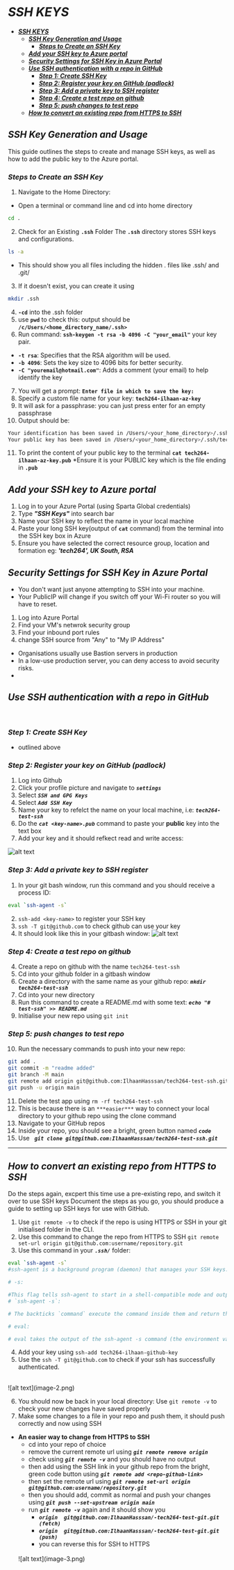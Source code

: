 # ***SSH KEYS***
- [***SSH KEYS***](#ssh-keys)
  - [***SSH Key Generation and Usage***](#ssh-key-generation-and-usage)
    - [***Steps to Create an SSH Key***](#steps-to-create-an-ssh-key)
  - [***Add your SSH key to Azure portal***](#add-your-ssh-key-to-azure-portal)
  - [***Security Settings for SSH Key in Azure Portal***](#security-settings-for-ssh-key-in-azure-portal)
  - [***Use SSH authentication with a repo in GitHub***](#use-ssh-authentication-with-a-repo-in-github)
    - [***Step 1: Create SSH Key***](#step-1-create-ssh-key)
    - [***Step 2: Register your key on GitHub (padlock)***](#step-2-register-your-key-on-github-padlock)
    - [***Step 3: Add a private key to SSH register***](#step-3-add-a-private-key-to-ssh-register)
    - [***Step 4: Create a test repo on github***](#step-4-create-a-test-repo-on-github)
    - [***Step 5: push changes to test repo***](#step-5-push-changes-to-test-repo)
  - [***How to convert an existing repo from HTTPS to SSH***](#how-to-convert-an-existing-repo-from-https-to-ssh)

## ***SSH Key Generation and Usage***
This guide outlines the steps to create and manage SSH keys, as well as how to add the public key to the Azure portal.

### ***Steps to Create an SSH Key***

1. Navigate to the Home Directory:
- Open a terminal or command line and cd into home directory
```bash
cd .
```
2. Check for an Existing **`.ssh`** Folder
The **`.ssh`** directory stores SSH keys and configurations.
```bash
ls -a
```
- This should show you all files including the hidden . files like .ssh/ and .git/
3. If it doesn't exist, you can create it using 
```bash 
mkdir .ssh
```
4. **`-cd`** into the .ssh folder
5. use **`pwd`** to check this: output should be **`/c/Users/<home_directory_name/.ssh>`**
6.  Run command: **`ssh-keygen -t rsa -b 4096 -C "your_email"`** your key pair.
- **`-t rsa`**: Specifies that the RSA algorithm will be used.
- **`-b 4096`**: Sets the key size to 4096 bits for better security.
- **`-C "youremail@hotmail.com"`**: Adds a comment (your email) to help identify the key
7. You will get a prompt: **`Enter file in which to save the key: `**
8. Specify a custom file name for your key:  **`tech264-ilhaan-az-key`**
9. It will ask for a passphrase: you can just press enter for an empty passphrase
10.  Output should be:
```bash
Your identification has been saved in /Users/<your_home_directory>/.ssh/tech264-ilhaan-az-key.
Your public key has been saved in /Users/<your_home_directory>/.ssh/tech264-ilhaan-az-key.pub. 
```

11.   To print the content of your public key to the terminal **`cat tech264-ilhaan-az-key.pub`** *Ensure it is your PUBLIC key which is the file ending in **`.pub`**
    

## ***Add your SSH key to Azure portal***

1.  Log in to your Azure Portal (using Sparta Global credentials)
2.  Type ***"SSH Keys"*** into search bar
3.  Name your SSH key to reflect the name in your local machine
4.  Paste your long SSH key(output of **`cat`** command) from the terminal into the SSH key box in Azure
5.  Ensure you have selected the correct resource group, location and formation eg: 
   ***'tech264', UK South, RSA***

## ***Security Settings for SSH Key in Azure Portal***
- You don't want just anyone attempting to SSH into your machine.
- Your PublicIP will change if you switch off your Wi-Fi router so you will have to reset.
1. Log into Azure Portal
2. Find your VM's netwrok security group
3. Find your inbound port rules
4. change SSH source from "Any" to "My IP Address"
- Organisations usually use Bastion servers in production
- In a low-use production server, you can deny access to avoid security risks. 
- 
## ***Use SSH authentication with a repo in GitHub***
<br>

### ***Step 1: Create SSH Key***
- outlined above 
### ***Step 2: Register your key on GitHub (padlock)***
1. Log into Github
2. Click your profile picture and navigate to ***`settings`***
3. Select ***`SSH and GPG Keys`***
4. Select ***`Add SSH Key`***
5. Name your key to refelct the name on your local machine, i.e: ***`tech264-test-ssh`***
6. Do the ***`cat <key-name>.pub`*** command to paste your **public** key into the text box
7. Add your key and it should refkect read and write access:
 
![alt text](image-1.png)

### ***Step 3: Add a private key to SSH register***
1. In your git bash window, run this command and you should receive a process ID: 
```bash
eval `ssh-agent -s`
```
2. `ssh-add <key-name>` to register your SSH key
3. `ssh -T git@github.com` to check github can use your key
4. It should look like this in your gitbash window: ![alt text](image.png)

### ***Step 4: Create a test repo on github***
4. Create a repo on github with the name `tech264-test-ssh`
5. Cd into your github folder in a gitbash window
6. Create a directory with the same name as your github repo: ***`mkdir tech264-test-ssh`***
7. Cd into your new directory
8. Run this command to create a README.md with some text: ***`echo "# test-ssh" >> README.md`***
9. Initialise your new repo using `git init`

### ***Step 5: push changes to test repo***
10. Run the necessary commands to push into your new repo:
```bash
git add .
git commit -m "readme added"
git branch -M main
git remote add origin git@github.com:IlhaanHasssan/tech264-test-ssh.git
git push -u origin main
```
11. Delete the test app using `rm -rf tech264-test-ssh`
12. This is because there is an `***easier***` way to connect your local directory to your github repo using the clone command
13. Navigate to your GitHub repos
14. Inside your repo, you should see a bright, green button named ***`code`***
15. Use ***` git clone git@github.com:IlhaanHasssan/tech264-test-ssh.git`***

---
## ***How to convert an existing repo from HTTPS to SSH***
Do the steps again, excpert this time use a pre-existing repo, and switch it over to use SSH keys
Document the steps as you go, you should produce a guide to setting up SSH keys for use with GitHub.

1. Use `git remote -v` to check if the repo is using HTTPS or SSH in your git initialised folder in the CLI.
2. Use this command to change the repo from HTTPS to SSH `git remote set-url origin git@github.com:username/repository.git`
3. Use this command in your ***`.ssh/`*** folder:
```bash
eval `ssh-agent -s`
#ssh-agent is a background program (daemon) that manages your SSH keys. It holds your private keys in memory and uses them to authenticate with remote servers, such as GitHub, without requiring you to repeatedly enter your passphrase.

# -s:

#This flag tells ssh-agent to start in a shell-compatible mode and outputs environment variables required to connect to the agent. These variables include the SSH_AGENT_PID (process ID) and SSH_AUTH_SOCK (socket file for communication between your shell and the agent).
# `ssh-agent -s`:

# The backticks `command` execute the command inside them and return the output.

# eval:

# eval takes the output of the ssh-agent -s command (the environment variables) and evaluates (executes) them in the current shell. This sets up your environment so that your shell knows how to communicate with the ssh-agent.
```
4. Add your key using `ssh-add tech264-ilhaan-github-key`
5. Use the `ssh -T git@github.com` to check if your ssh has successfully authenticated.
<br>
![alt text](image-2.png)

6. You should now be back in your local directory: Use `git remote -v` to check your new changes have saved properly
7. Make some changes to a file in your repo and push them, it should push correctly and now using SSH

- **An easier way to change from HTTPS to SSH**
  - cd into your repo of choice
  - remove the current remote url using ***`git remote remove origin`***
  - check using ***`git remote -v`*** and you should have no output
  - then add using the SSH link in your github repo from the bright, green code button using ***`git remote add <repo-github-link>`***
  - then set the remote url using ***`git remote set-url origin git@github.com:username/repository.git`***
  - then you should add, commit as normal and push your changes using ***`git push --set-upstream origin main`***
  - run ***`git remote -v`*** again and it should show you 
    - ***`origin  git@github.com:IlhaanHasssan/-tech264-test-git.git (fetch)`***
    - ***`origin  git@github.com:IlhaanHasssan/-tech264-test-git.git (push)`***
    - you can reverse this for SSH to HTTPS
  <br>
  ![alt text](image-3.png)